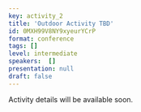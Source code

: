 ```yaml
---
key: activity_2
title: 'Outdoor Activity TBD'
id: 0MXH99V8NY9xyeurYCrP
format: conference
tags: []
level: intermediate
speakers:  []
presentation: null
draft: false
---
```

Activity details will be available soon.
